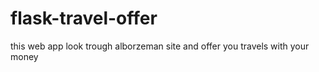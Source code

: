 # flask-travel-offer
this web app look trough alborzeman site and offer you travels with your money
